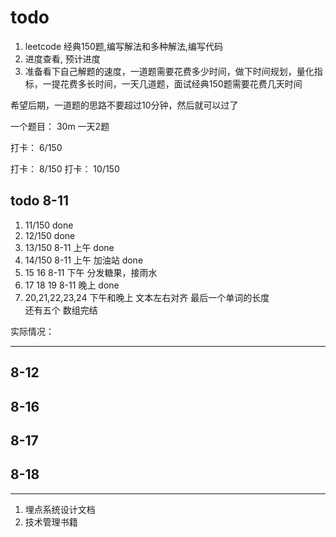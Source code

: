 # todo

1. leetcode 经典150题,编写解法和多种解法,编写代码
2. 进度查看, 预计进度
3. 准备看下自己解题的速度，一道题需要花费多少时间，做下时间规划，量化指标，一提花费多长时间，一天几道题，面试经典150题需要花费几天时间

希望后期，一道题的思路不要超过10分钟，然后就可以过了

一个题目： 30m
一天2题

打卡： 6/150


打卡： 8/150
打卡： 10/150

## todo 8-11

1. 11/150   done
2. 12/150   done
3. 13/150   8-11 上午   done
4. 14/150   8-11 上午   加油站  done
5. 15 16    8-11 下午   分发糖果，接雨水
6. 17 18 19 8-11 晚上   done
7. 20,21,22,23,24   下午和晚上  文本左右对齐
    最后一个单词的长度  
还有五个    数组完结

实际情况：

<!-- 1. 15,16,22,24,23 没有完成   复制完成， 在思考一下解法 -->
<!-- 2. kmp 8-14 需要做完, 理解了，讲解，通过快速了解的动画去移动匹配，跟暴力破解相比的区别，为什么要构建next数组，提现在于移动最大前后缀上 -->
<!-- 3. 分析游戏的属性，为什么他们做的游戏解说这么吸引人？ 喜剧效果在里面，什么话语更具有喜剧，有对比吗？ -->
<!-- 4. 分发糖果  30m -->
<!-- 5. 接雨水   30m -->
<!-- 6. N字形变换    30m -->
<!-- 7. 文本左右对齐 30m -->
----
<!-- 8. 判断子序列   30m -->
<!-- 9.  两数之和II   30m -->
<!-- 10. 盛最多水的容器  30m -->
<!-- 11. 三数之和    30m -->

## 8-12

<!-- 今天的任务就是 KMP 理解和 说出来 -->

## 8-16

<!-- 1. 长度最小的子数组 -->
<!-- 2. 无重复字符的最长子串 -->
<!-- 3. 串联所有单词的子串 -->
<!-- 4. 最小覆盖子串 -->
<!-- 5. 有效数独 -->

## 8-17

<!-- 1. 同构字符串 -->
<!-- 2. 单词规律 -->
<!-- 3. 有效的字母异位词 -->
<!-- 4. 快乐数 -->

## 8-18

<!-- 5. 存在重复元素 II  -->
<!-- 6. 最长连续序列 -->


---

1. 埋点系统设计文档
2. 技术管理书籍
